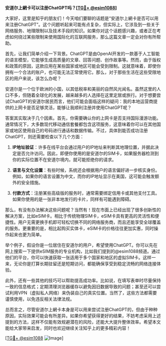 **安道尔上網卡可以注册ChatGPT吗？[[TG💪+ @esim1088](https://t.me/s/esim1088)]**

大家好，这里是知乎的朋友们！今天咱们要聊的话题是“安道尔上網卡是否可以用来注册ChatGPT”。这个问题听起来可能有点复杂，但实际上，它涉及到一些关于网络服务、地理限制以及技术手段的知识。如果你对这个话题感兴趣，或者正在考虑如何绕过某些限制来使用国际化的互联网服务，那么这篇文章一定会对你有所帮助。

首先，让我们简单介绍一下背景。ChatGPT是由OpenAI开发的一款基于人工智能的语言模型，它能够生成高质量的文章、回答问题、创作故事等。然而，由于版权和政策的原因，这款应用在某些国家或地区可能会受到限制。这就意味着，即使你拥有一个合法的账户，也可能无法正常使用它。那么，对于那些生活在这些受限地区的用户来说，该怎么办呢？

安道尔是一个位于欧洲的小国，以其低税率和美丽的自然风光闻名。虽然这里的人口不多，但随着全球化的发展，越来越多的人选择在这里定居或旅行。对于想要尝试ChatGPT的安道尔居民而言，他们可能会面临这样的疑问：我的本地运营商提供的上网卡是否足够灵活，能够让我顺利注册并使用ChatGPT呢？

答案其实取决于几个因素。首先，你需要确认你的上网卡是否支持国际漫游功能。通常情况下，大多数现代移动通信套餐都包含这项服务，这意味着你可以在其他国家或地区使用自己的号码进行通话和数据传输。不过，具体到能否成功注册ChatGPT，则还需要检查以下几个方面：

1. **IP地址验证**：许多在线平台会通过用户的IP地址来判断其地理位置，并据此决定是否允许访问。因此，即便你使用的是安道尔的SIM卡，如果服务器检测到你的实际位置不在安道尔境内，就可能拒绝你的请求。
   
2. **语言与文化设置**：有些时候，系统还会根据用户的语言偏好进一步核实身份。例如，如果你的语言设置为中文，而你的IP地址显示在美国，这可能会触发额外的安全措施。

3. **付款方式**：注册某些高级版的服务时，通常需要绑定信用卡或其他支付工具。如果你使用的是一张非本地发行的卡片，同样有可能遇到障碍。

那么，有没有办法解决这些问题呢？当然有！现在市面上已经出现了很多创新性的解决方案，比如eSIM卡。相比于传统物理SIM卡，eSIM卡具有更高的灵活性和便捷性。用户无需更换手机即可轻松切换不同的网络服务商，而且还能享受全球覆盖的服务。更重要的是，相比起购买实体卡，eSIM卡的价格往往更加实惠，同时操作起来也更为简单。

举个例子，假设你是一位居住在安道尔的用户，希望使用ChatGPT。你可以先在网上搜索一下提供eSIM服务的专业机构，比如我们提到的@esim1088频道。通过他们的平台，你可以快速获取一张适用于多个国家和地区的虚拟SIM卡。这样一来，无论你是打算长期驻留还是短期访问，都能确保享受到稳定流畅的网络连接体验。

此外，还有一些其他的技巧可以帮助提高成功率。比如说，在填写表单时尽量保持一致的信息格式；定期清理浏览器缓存以避免因旧数据导致的问题；甚至还可以尝试利用VPN（虚拟私人网络）来伪装自己的真实位置。当然了，这些方法都需要谨慎使用，以免违反相关法律法规。

总而言之，尽管安道尔上網卡本身是可以用来尝试注册ChatGPT的，但由于种种原因，实际效果可能会有所差异。如果你希望获得更好的结果，不妨考虑采用上述提到的方法，这样不仅能有效规避潜在的风险，还能大大提升整体效率。希望本文能给大家带来启发，同时也欢迎继续关注知乎上的更多精彩内容！

[[TG💪+ @esim1088](https://t.me/s/esim1088) ![Image](https://i.postimg.cc/4NQfJmqS/Snipaste-2025-05-13-00-14-12.png)]